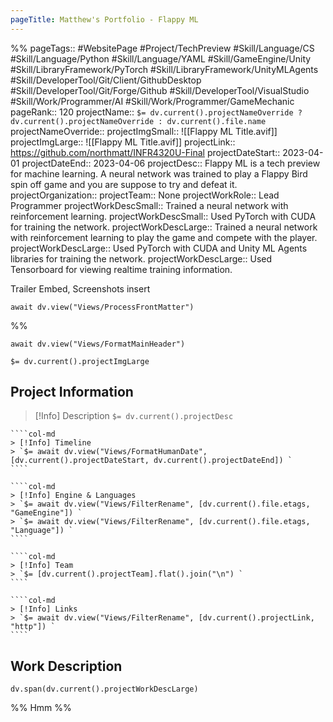 ```yaml
---
pageTitle: Matthew's Portfolio - Flappy ML
---
```

%%
pageTags:: #WebsitePage #Project/TechPreview #Skill/Language/CS #Skill/Language/Python #Skill/Language/YAML #Skill/GameEngine/Unity #Skill/LibraryFramework/PyTorch #Skill/LibraryFramework/UnityMLAgents #Skill/DeveloperTool/Git/Client/GithubDesktop #Skill/DeveloperTool/Git/Forge/Github #Skill/DeveloperTool/VisualStudio #Skill/Work/Programmer/AI #Skill/Work/Programmer/GameMechanic 
pageRank:: 120
projectName:: `$= dv.current().projectNameOverride ? dv.current().projectNameOverride : dv.current().file.name `
projectNameOverride:: 
projectImgSmall:: ![[Flappy ML Title.avif]]
projectImgLarge:: ![[Flappy ML Title.avif]]
projectLink:: https://github.com/northmatt/INFR4320U-Final
projectDateStart:: 2023-04-01
projectDateEnd:: 2023-04-06
projectDesc:: Flappy ML is a tech preview for machine learning. A neural network was trained to play a Flappy Bird spin off game and you are suppose to try and defeat it.
projectOrganization:: 
projectTeam:: None
projectWorkRole:: Lead Programmer
projectWorkDescSmall:: Trained a neural network with reinforcement learning.
projectWorkDescSmall:: Used PyTorch with CUDA for training the network.
projectWorkDescLarge:: Trained a neural network with reinforcement learning to play the game and compete with the player.
projectWorkDescLarge:: Used PyTorch with CUDA and Unity ML Agents libraries for training the network.
projectWorkDescLarge:: Used Tensorboard for viewing realtime training information.

Trailer Embed, Screenshots insert

```dataviewjs
await dv.view("Views/ProcessFrontMatter")
```
%%
```dataviewjs
await dv.view("Views/FormatMainHeader")
```
`$= dv.current().projectImgLarge `
## Project Information

> [!Info] Description
> `$= dv.current().projectDesc `

`````col
````col-md
> [!Info] Timeline
> `$= await dv.view("Views/FormatHumanDate", [dv.current().projectDateStart, dv.current().projectDateEnd]) `
````

````col-md
> [!Info] Engine & Languages
> `$= await dv.view("Views/FilterRename", [dv.current().file.etags, "GameEngine"]) `
> `$= await dv.view("Views/FilterRename", [dv.current().file.etags, "Language"]) `
````

````col-md
> [!Info] Team
> `$= [dv.current().projectTeam].flat().join("\n") `
````

````col-md
> [!Info] Links
> `$= await dv.view("Views/FilterRename", [dv.current().projectLink, "http"]) `
````
`````

## Work Description
```dataviewjs
dv.span(dv.current().projectWorkDescLarge)
```


%%
Hmm
%%